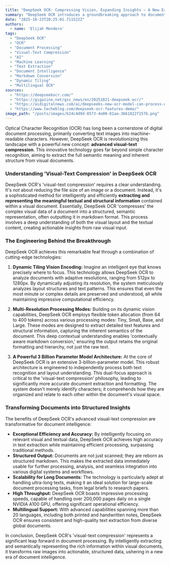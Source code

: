 ```yaml
---
title: "DeepSeek OCR: Compressing Vision, Expanding Insights – A New Era for Document Processing"
summary: "DeepSeek OCR introduces a groundbreaking approach to document processing, leveraging 'advanced visual-text compression.' This isn't about shrinking file sizes; it's about intelligently transforming complex visual document information into structured, semantic data. Discover how this innovative technology revolutionizes text extraction and document understanding."
date: "2025-10-23T20:25:01.711522Z"
authors:
  - name: 'Elijah Mondero'
tags:
  - "DeepSeek OCR"
  - "OCR"
  - "Document Processing"
  - "Visual-Text Compression"
  - "AI"
  - "Machine Learning"
  - "Text Extraction"
  - "Document Intelligence"
  - "Markdown Conversion"
  - "Dynamic Tiling"
  - "Multilingual OCR"
sources:
  - "https://deepseekocr.com/"
  - "https://gigazine.net/gsc_news/en/20251021-deepseek-ocr/"
  - "https://aidigitalnews.com/ai/deepseeks-new-ocr-model-can-process-over-2-lakh-pages-daily-on-a-single-gpu/"
  - "https://www.techeblog.com/deepseek-ocr-features-demo/"
image_path: "/posts/images/b24c4d9d-8573-4e00-81aa-3661822f157b.png"
---
```


Optical Character Recognition (OCR) has long been a cornerstone of digital document processing, primarily converting text images into machine-readable characters. However, DeepSeek OCR is revolutionizing this landscape with a powerful new concept: **advanced visual-text compression**. This innovative technology goes far beyond simple character recognition, aiming to extract the full semantic meaning and inherent structure from visual documents.

### Understanding 'Visual-Text Compression' in DeepSeek OCR

DeepSeek OCR's 'visual-text compression' requires a clear understanding. It's *not* about reducing the file size of an image or a document. Instead, it's a sophisticated method for intelligently and efficiently **extracting and representing the meaningful textual and structural information** contained within a visual document. Essentially, DeepSeek OCR 'compresses' the complex visual data of a document into a structured, semantic representation, often outputting it in markdown format. This process involves a deep understanding of both the visual layout and the textual content, creating actionable insights from raw visual input.

### The Engineering Behind the Breakthrough

DeepSeek OCR achieves this remarkable feat through a combination of cutting-edge technologies:

1.  **Dynamic Tiling Vision Encoding:** Imagine an intelligent eye that knows precisely where to focus. This technology allows DeepSeek OCR to analyze documents with adaptive resolutions, ranging from 512px to 1280px. By dynamically adjusting its resolution, the system meticulously analyzes layout structures and text patterns. This ensures that even the most minute or complex details are preserved and understood, all while maintaining impressive computational efficiency.

2.  **Multi-Resolution Processing Modes:** Building on its dynamic vision capabilities, DeepSeek OCR employs flexible token allocation (from 64 to 400 tokens) across various processing modes: Tiny, Small, Base, and Large. These modes are designed to extract detailed text features and structural information, capturing the inherent semantics of the document. This deep contextual understanding enables 'contextually aware markdown conversion,' ensuring the output retains the original formatting and hierarchy, not just the raw text.

3.  **A Powerful 3 Billion Parameter Model Architecture:** At the core of DeepSeek OCR is an extensive 3-billion-parameter model. This robust architecture is engineered to independently process both text recognition and layout understanding. This dual-focus approach is critical to the 'visual-text compression' philosophy, leading to significantly more accurate document extraction and formatting. The system doesn't merely identify characters; it comprehends how they are organized and relate to each other within the document's visual space.

### Transforming Documents into Structured Insights

The benefits of DeepSeek OCR's advanced visual-text compression are transformative for document intelligence:

*   **Exceptional Efficiency and Accuracy:** By intelligently focusing on relevant visual and textual data, DeepSeek OCR achieves high accuracy in text extraction while maintaining efficient processing, surpassing traditional methods.
*   **Structured Output:** Documents are not just scanned; they are reborn as structured markdown. This makes the extracted data immediately usable for further processing, analysis, and seamless integration into various digital systems and workflows.
*   **Scalability for Long Documents:** The technology is particularly adept at handling ultra-long texts, making it an ideal solution for large-scale document processing tasks, from legal briefs to research papers.
*   **High Throughput:** DeepSeek OCR boasts impressive processing speeds, capable of handling over 200,000 pages daily on a single NVIDIA A100 GPU, offering significant operational efficiency.
*   **Multilingual Support:** With advanced capabilities spanning more than 20 languages, including both printed and handwritten notes, DeepSeek OCR ensures consistent and high-quality text extraction from diverse global documents.

In conclusion, DeepSeek OCR's 'visual-text compression' represents a significant leap forward in document processing. By intelligently extracting and semantically representing the rich information within visual documents, it transforms raw images into actionable, structured data, ushering in a new era of document intelligence.